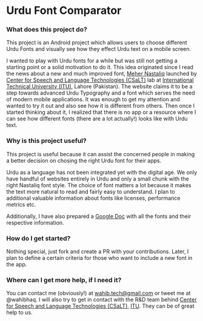 # Urdu Font Comparator 

### What does this project do?

This project is an Android project which allows users to choose different Urdu Fonts and visually see how they effect Urdu text on a mobile screen. 

I wanted to play with Urdu fonts for a while but was still not getting a starting point or a solid motivation to do it. This idea originated since I read the news about a new and much improved font, [Meher Nastaliq](http://csalt.itu.edu.pk/urdufont/) launched by [Center for Speech and Language Technologies (CSaLT)](http://csalt.itu.edu.pk/) lab at [International Technical University (ITU)](http://itu.edu.pk/), Lahore (Pakistan). The website claims it to be a step towards advanced Urdu Typography and a font which serves the need of modern mobile applications. It was enough to get my attention and wanted to try it out and also see how it is different from others. Then once I started thinking about it, I realized that there is no app or a resource where I can see how different fonts (there are a lot actually!) looks like with Urdu text.  


### Why is this project useful?

This project is useful because it can assist the concerned people in making a better decision on chosing the right Urdu font for their apps. 

Urdu as a language has not been integrated yet with the digital age. We only have handful of websites entirely in Urdu and only a small chunk with the right Nastaliq font style. The choice of font matters a lot because it makes the text more natural to read and fairly easy to understand. I plan to additional valuable information about fonts like licenses, performance metrics etc. 

Additionally, I have also prepared a [Google Doc]() with all the fonts and their respective information.

### How do I get started?

Nothing special, just fork and create a PR with your contributions. Later, I plan to define a certain criteria for those who want to include a new font in the app. 

### Where can I get more help, if I need it?

You can contact me (obviously!) at wahib.tech@gmail.com or tweet me at @wahibhaq. I will also try to get in contact with the R&D team behind [Center for Speech and Language Technologies (CSaLT)](http://csalt.itu.edu.pk/), [ITU](http://itu.edu.pk/). They can be of great help to us. 
